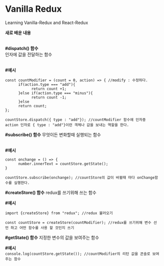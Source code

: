 # Vanilla Redux

Learning Vanilla-Redux and React-Redux

****새로 배운 내용****<br/><br/>


**#dispatch() 함수**  
인자에 값을 전달하는 함수<br/><br/>

**#예시**<br/>
```
const countModifier = (count = 0, action) => { //modify : 수정하다.
      if(action.type === "add"){
            return count +1;
      }else if(action.type === "minus"){
            return count -1;
      }else
      return count;
};

countStore.dispatch({ type : "add"}); //countModifier 함수에 인자중 action 인자로 { type : "add"}이런 객체나 값을 보내는 역할을 한다.
```


**#subscribe() 함수**
무엇이든 변화할때 실행되는 함수<br/><br/>

**#예시**<br/>
```
const onchange = () => {
      number.innerText = countStore.getState();
}

countStore.subscribe(onchange); //countStore의 값이 바뀔때 마다 onChange함수를 실행한다.
```


**#createStore() 함수**
redux를 쓰기위해 쓰는 함수

**#예시**<br/>
```
import {createStore} from "redux"; //redux 불러오기

const countStore = createStore(countModifier); //redux를 쓰기위해 변수 선언 하고 어떤 함수를 사용 할 것인지 쓰기
```


**#getState() 함수**
지정한 변수의 값을 보여주는 함수

**#예시**<br/>
```console.log(countStore.getState()); //countModifier의 리턴 값을 콘솔로 보여주는 함수```
